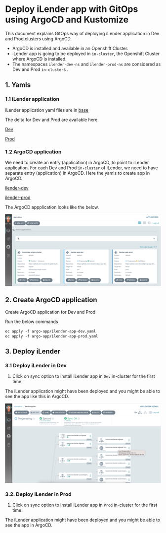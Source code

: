 # Deploy iLender app with GitOps using ArgoCD and Kustomize

This document explains GitOps way of deploying iLender application in Dev and Prod clusters using ArgoCD.

- ArgoCD is installed and available in an Openshift Cluster. 
- iLender app is going to be deployed in `in-cluster`, the Openshift Cluster where ArgoCD is installed.
- The namespaces `ilender-dev-ns` and `ilender-prod-ns` are considered as Dev and Prod `in-cluster`s .

## 1. Yamls

### 1.1 iLender application

iLender application yaml files are in [base ](base)  

The delta for Dev and Prod are available here.

[Dev ](dev) 

[Prod ](prod) 


### 1.2 ArgoCD application

We need to create an entry (application) in ArgoCD, to point to iLender application. For each Dev and Prod `in-cluster` of iLender, we need to have separate entry (application) in ArgoCD. Here the yamls to create app in ArgoCD.

[ilender-dev ](argo-app/ilender-app-dev.yaml) 

[ilender-prod ](argo-app/ilender-app-prod.yaml) 

The ArgoCD appplication looks like the below.

<img src="images/01-all-apps.png">

## 2. Create ArgoCD application

Create ArgoCD application for Dev and Prod

Run the below commands

```
oc apply -f argo-app/ilender-app-dev.yaml
oc apply -f argo-app/ilender-app-prod.yaml
```

## 3. Deploy iLender

### 3.1 Deploy iLender in Dev

1. Click on sync option to install iLender app in `Dev` in-cluster for the first time.

The iLender application might have been deployed and you might be able to see the app like this in ArgoCD.

<img src="images/02-dev.png">

### 3.2. Deploy iLender in Prod

1. Click on sync option to install iLender app in `Prod` in-cluster for the first time.

The iLender application might have been deployed and you might be able to see the app in ArgoCD.

